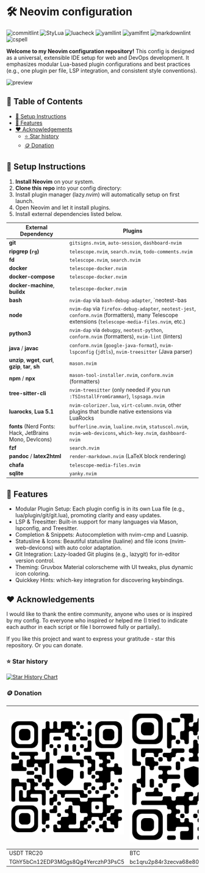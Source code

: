 # :hammer_and_wrench: Neovim configuration

![commitlint](https://img.shields.io/github/actions/workflow/status/CelticBoozer/nvim-config/commitlint.yaml?branch=master&label=commitlint)
![StyLua](https://img.shields.io/github/actions/workflow/status/CelticBoozer/nvim-config/stylua.yaml?branch=master&label=StyLua)
![luacheck](https://img.shields.io/github/actions/workflow/status/CelticBoozer/nvim-config/luacheck.yaml?branch=master&label=luacheck)
![yamllint](https://img.shields.io/github/actions/workflow/status/CelticBoozer/nvim-config/yamllint.yaml?branch=master&label=yamllint)
![yamlfmt](https://img.shields.io/github/actions/workflow/status/CelticBoozer/nvim-config/yamlfmt.yaml?branch=master&label=yamlfmt)
![markdownlint](https://img.shields.io/github/actions/workflow/status/CelticBoozer/nvim-config/markdownlint.yaml?branch=master&label=markdownlint)
![cspell](https://img.shields.io/github/actions/workflow/status/CelticBoozer/nvim-config/cspell.yaml?branch=master&label=cspell)

**Welcome to my Neovim configuration repository!** This config is designed as a
universal, extensible IDE setup for web and DevOps development. It emphasizes
modular Lua-based plugin configurations and best practices (e.g., one plugin per
file, LSP integration, and consistent style conventions).

![preview](.github/assets/full.png)

## :bookmark_tabs: Table of Contents

- [:rocket: Setup Instructions](#rocket-setup-instructions)
- [:star2: Features](#star2-features)
- [:heart: Acknowledgements](#heart-acknowledgements)
  - [:star: Star history](#star-star-history)
  - [:coin: Donation](#coin-donation)

## :rocket: Setup Instructions

1. **Install Neovim** on your system.
2. **Clone this repo** into your config directory:
3. Install plugin manager (lazy.nvim) will automatically setup on first launch.
4. Open Neovim and let it install plugins.
5. Install external dependencies listed below.

<!-- markdownlint-disable MD013 -->
| External Dependency                                      | Plugins                                                                                                                                             |
| -------------------------------------------------------- |---------------------------------------------------------------------------------------------------------------------------------------------------- |
| **git**                                                  | `gitsigns.nvim`, `auto-session`, `dashboard-nvim`                                                                                                   |
| **ripgrep (`rg`)**                                       | `telescope.nvim`, `search.nvim`, `todo-comments.nvim`                                                                                               |
| **fd**                                                   | `telescope.nvim`, `search.nvim`                                                                                                                     |
| **docker**                                               | `telescope-docker.nvim`                                                                                                                             |
| **docker-compose**                                       | `telescope-docker.nvim`                                                                                                                             |
| **docker-machine**, **buildx**                           | `telescope-docker.nvim`                                                                                                                             |
| **bash**                                                 | `nvim-dap` via `bash-debug-adapter`, `neotest-bas                                                                                                   |
| **node**                                                 | `nvim-dap` via `firefox-debug-adapter`, `neotest-jest`, `conform.nvim` (formatters), many Telescope extensions (`telescope-media-files.nvim`, etc.) |
| **python3**                                              | `nvim-dap` via `debugpy`, `neotest-python`, `conform.nvim` (formatters), `nvim-lint` (linters)                                                      |
| **java** / **javac**                                     | `conform.nvim` (`google-java-format`), `nvim-lspconfig` (`jdtls`), `nvim-treesitter` (Java parser)                                                  |
| **unzip**, **wget**, **curl**, **gzip**, **tar**, **sh** | `mason.nvim`                                                                                                                                        |
| **npm** / **npx**                                        | `mason-tool-installer.nvim`, `conform.nvim` (formatters)                                                                                            |
| **tree-sitter-cli**                                      | `nvim-treesitter` (only needed if you run `:TSInstallFromGrammar`), `lspsaga.nvim`                                                                  |
| **luarocks**, **Lua 5.1**                                | `nvim-colorizer.lua`, `virt-column.nvim`, other plugins that bundle native extensions via LuaRocks                                                  |
| **fonts** (Nerd Fonts: Hack, JetBrains Mono, DevIcons)   | `bufferline.nvim`, `lualine.nvim`, `statuscol.nvim`, `nvim-web-devicons`, `which-key.nvim`, `dashboard-nvim`                                        |
| **fzf**                                                  | `search.nvim`                                                                                                                                       |
| **pandoc** / **latex2html**                              | `render-markdown.nvim` (LaTeX block rendering)                                                                                                      |
| **chafa**                                                | `telescope-media-files.nvim`                                                                                                                        |
| **sqlite**                                               | `yanky.nvim`                                                                                                                                        |

## :star2: Features

- Modular Plugin Setup: Each plugin config is in its own Lua file (e.g.,
lua/plugin/git/git.lua), promoting clarity and easy updates.
- LSP & Treesitter: Built-in support for many languages via Mason, lspconfig,
and Treesitter.
- Completion & Snippets: Autocompletion with nvim-cmp and Luasnip.
- Statusline & Icons: Beautiful statusline (lualine) and file icons
(nvim-web-devicons) with auto color adaptation.
- Git Integration: Lazy-loaded Git plugins (e.g., lazygit) for in-editor
version control.
- Theming: Gruvbox Material colorscheme with UI tweaks, plus dynamic icon
coloring.
- Quickkey Hints: which-key integration for discovering keybindings.

## :heart: Acknowledgements

I would like to thank the entire community, anyone who uses or is inspired by
my config. To everyone who inspired or helped me (I tried to indicate each
author in each script or file I borrowed fully or partially).

If you like this project and want to express your gratitude - star this
repository. Or you can donate.

### :star: Star history

[![Star History Chart](https://api.star-history.com/svg?repos=CelticBoozer/nvim-config&type=Timeline&theme=dark)](https://star-history.com/#CelticBoozer/nvim-config&Timeline)

### :coin: Donation

<!-- cSpell:disable -->
| ![USDT-TRC20](.github/assets/USDT.jpg)     | ![BTC](.github/assets/BTC.jpg)             | ![ETH](.github/assets/ETH.jpg)             |
| ------------------------------------------ | ------------------------------------------ | ------------------------------------------ |
| USDT TRC20                                 | BTC                                        | ETH                                        |
| TGhY5bCn12EDP3MGgs8Qg4YerczhP3PsC5         | bc1qru2p84r3zecva68e804jtjqp923mx2eekqwg3a | 0xb00d88737B0BD4f5cb5fc7519b3d27045b796ceb |
